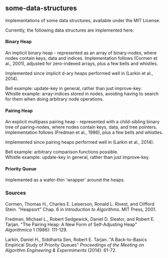 ## some-data-structures

Implementations of some data structures, available under the MIT License. 

Currently, the following data structures are implemented here:

#### Binary Heap 

An implicit binary heap - represented as an array of binary-nodes, where nodes contain keys, data and indices. 
Implementation follows (Cormen et al., 2001), adjusted for zero-indexed arrays, plus a few bells and whistles.

Implemented since implicit d-ary heaps performed well in (Larkin et al., 2014).

Bell example: update-key in general, rather than just improve-key.\
Whistle example: array-indices stored in nodes, avoiding having to search for them when doing arbitrary node operations.

#### Pairing Heap

An explicit multipass pairing heap - represented with a child-sibling binary tree of pairing-nodes, 
where nodes contain keys, data, and tree pointers. Implementation follows (Fredman et al., 1986), plus a few bells and whistles.

Implemented since pairing heaps performed well in (Larkin et al., 2014).

Bell example: arbitrary comparison functions possible.\
Whistle example: update-key in general, rather than just improve-key.

#### Priority Queue

Implemented as a wafer-thin 'wrapper' around the heaps. 



### Sources

Cormen, Thomas H., Charles E. Leiserson, Ronald L. Rivest, and Clifford Stein. "Heapsort" Chap. 6 in _Introduction to Algorithms_. MIT Press, 2001.

Fredman, Michael L., Robert Sedgewick, Daniel D. Sleator, and Robert E. Tarjan. "The Pairing Heap: A New Form of Self-Adjusting Heap" _Algorithmica_ 1 (1986): 111-129.

Larkin, Daniel H., Siddharta Sen, Robert E. Tarjan. "A Back-to-Basics Empirical Study of Priority Queues" _Proceedings of the Meeting on Algorithm Engineering & Expermiments_ (2014): 61-72.

